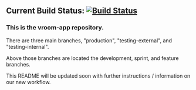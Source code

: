 ## Current Build Status: [![Build Status](https://www.bitrise.io/app/5298e41d14dd4eba/status.svg?token=IkzE95gJAK_6YT8_1WKzGQ)](https://www.bitrise.io/app/5298e41d14dd4eba)

### This is the vroom-app repository.
There are three main branches, "production", "testing-external", and "testing-internal".

Above those branches are located the development, sprint, and feature branches.

This README will be updated soon with further instructions / information on our new workflow.
